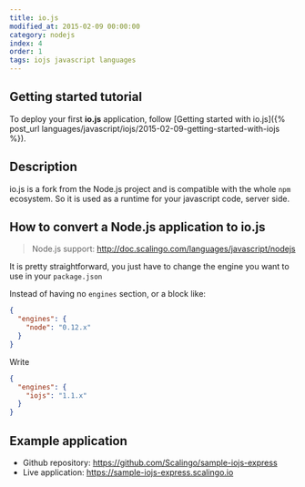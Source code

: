 ```yaml
---
title: io.js
modified_at: 2015-02-09 00:00:00
category: nodejs
index: 4
order: 1
tags: iojs javascript languages
---
```


## Getting started tutorial

To deploy your first __io.js__ application, follow [Getting started with io.js]({% post_url languages/javascript/iojs/2015-02-09-getting-started-with-iojs %}).

## Description

io.js is a fork from the Node.js project and is compatible with
the whole `npm` ecosystem. So it is used as a runtime for your
javascript code, server side.

## How to convert a Node.js application to io.js

> Node.js support: http://doc.scalingo.com/languages/javascript/nodejs

It is pretty straightforward, you just have to change the engine
you want to use in your `package.json`

Instead of having no `engines` section, or a block like:

```json
{
  "engines": {
    "node": "0.12.x"
  }
}
```

Write 

```json
{
  "engines": {
    "iojs": "1.1.x"
  }
}
```

## Example application

* Github repository: https://github.com/Scalingo/sample-iojs-express
* Live application:  https://sample-iojs-express.scalingo.io
